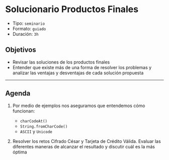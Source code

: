 # Solucionario Productos Finales

- Tipo: `seminario`
- Formato: `guiado`
- Duración: `3h`

## Objetivos

- Revisar las soluciones de los productos finales
- Entender que existe más de una forma de resolver los problemas y analizar las
  ventajas y desventajas de cada solución propuesta

***

## Agenda

1. Por medio de ejemplos nos aseguramos que entendemos cómo funcionan:
   * `charCodeAt()`
   * `String.fromCharCode()`
   * `ASCII` y `Unicode`

2. Resolver los retos Cifrado César y Tarjeta de Crédito Válida. Evaluar las
   diferentes maneras de alcanzar el resultado y discutir cuál es la más óptima
